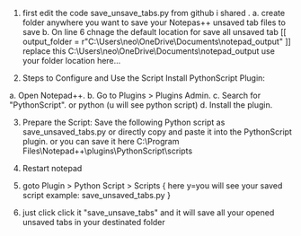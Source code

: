 1. first edit the code save_unsave_tabs.py from github i shared .
   a. create folder anywhere you want to save your Notepas++ unsaved tab files to save
   b. On line 6 chnage the default location for save all unsaved tab [[  output_folder = r"C:\Users\neo\OneDrive\Documents\notepad_output" ]]
   replace this C:\Users\neo\OneDrive\Documents\notepad_output
   use your folder location here...



3. Steps to Configure and Use the Script
Install PythonScript Plugin:

a. Open Notepad++.
b. Go to Plugins > Plugins Admin.
c. Search for "PythonScript". or python (u will see python script)
d. Install the plugin.


3. Prepare the Script: Save the following Python script as
  save_unsaved_tabs.py or directly copy and paste it into the PythonScript plugin.
  or
  you can save it here C:\Program Files\Notepad++\plugins\PythonScript\scripts

4. Restart notepad
5. goto Plugin > Python Script > Scripts  { here y=you will see your saved script example: save_unsaved_tabs.py }
6. just click click it "save_unsave_tabs" and it will save all your opened unsaved tabs in your destinated folder
